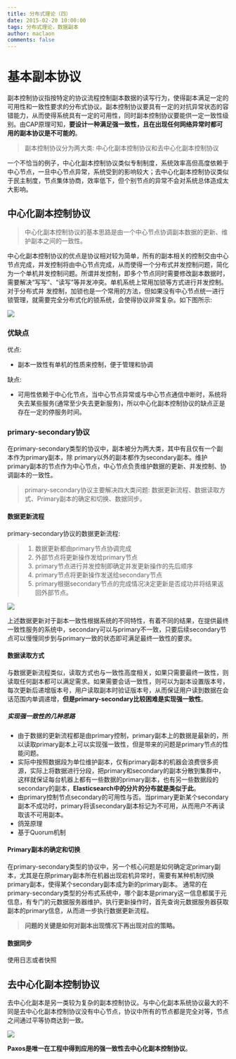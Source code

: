 ```yaml
---
title: 分布式理论（四）
date: 2015-02-20 10:00:00
tags: 分布式理论，数据副本
author: maclaon
comments: false
---
```

# 基本副本协议
副本控制协议指按特定的协议流程控制副本数据的读写行为，使得副本满足一定的可用性和一致性要求的分布式协议。副本控制协议要具有一定的对抗异常状态的容错能力，从而使得系统具有一定的可用性，同时副本控制协议要能供一定一致性级别。由CAP原理可知，**要设计一种满足强一致性，且在出现任何网络异常时都可用的副本协议是不可能的**。

> 副本控制协议分为两大类: 中心化副本控制协议和去中心化副本控制协议

一个不恰当的例子，中心化副本控制协议类似专制制度，系统效率高但高度依赖于中心节点，一旦中心节点异常，系统受到的影响较大；去中心化副本控制协议类似于民主制度，节点集体协商，效率低下，但个别节点的异常不会对系统总体造成太大影响。


## 中心化副本控制协议
> 中心化副本控制协议的基本思路是由一个中心节点协调副本数据的更新、维护副本之间的一致性。

中心化副本控制协议的优点是协议相对较为简单，所有的副本相关的控制交由中心节点完成，并发控制将由中心节点完成，从而使得一个分布式并发控制问题，简化为一个单机并发控制问题。所谓并发控制，即多个节点同时需要修改副本数据时，需要解决“写写”、“读写”等并发冲突。单机系统上常用加锁等方式进行并发控制。对于分布式并 发控制，加锁也是一个常用的方法，但如果没有中心节点统一进行锁管理，就需要完全分布式化的锁系统，会使得协议非常复杂。如下图所示:

![](http://oh8mi0yav.bkt.clouddn.com/center-data-replic-control-protocal-in-distribute-system.png)

<!--more-->

### 优缺点
优点:
+ 副本一致性有单机的性质来控制，便于管理和协调

缺点:
+ 可用性依赖于中心化节点，当中心节点异常或与中心节点通信中断时，系统将失去某些服务(通常至少失去更新服务)，所以中心化副本控制协议的缺点正是存在一定的停服务时间。

### primary-secondary协议

在primary-secondary类型的协议中，副本被分为两大类，其中有且仅有一个副本作为primary副本，除 primary以外的副本都作为secondary副本。维护primary副本的节点作为中心节点，中心节点负责维护数据的更新、并发控制、协调副本的一致性。

> primary-secondary协议主要解决四大类问题: 数据更新流程、数据读取方式、Primary副本的确定和切换、数据同步。

#### 数据更新流程
primary-secondary协议的数据更新流程:
> 1. 数据更新都由primary节点协调完成
> 2. 外部节点将更新操作发给primary节点
> 3. primary节点进行并发控制即确定并发更新操作的先后顺序
> 4. primary节点将更新操作发送给secondary节点
> 5. primary根据secondary节点的完成情况决定更新是否成功并将结果返回外部节点。

![](http://oh8mi0yav.bkt.clouddn.com/primary-secondary-data-replica-protocal.png)

上述数据更新对于副本一致性根据系统的不同特性，有着不同的结果，在提供最终一致性服务的系统中，secondary可以与primary不一致，只要后续secondary节点可以慢慢同步到与primary一致的状态即可满足最终一致性的要求。

#### 数据读取方式
与数据更新流程类似，读取方式也与一致性高度相关，如果只需要最终一致性，则读取任何副本都可以满足需求。如果需要会话一致性，则可以为副本设置版本号，每次更新后递增版本号，用户读取副本时验证版本号，从而保证用户读到数据在会话范围内单调递增，**但是primary-secondary比较困难是实现强一致性**。

##### 实现强一致性的几种思路
+ 由于数据的更新流程都是由primary控制，primary副本上的数据是最新的，所以读取primary副本上可以实现强一致性，但是带来的问题是primary节点的性能问题。
+ 实际中按照数据段为单位维护副本，仅有primary副本的机器会浪费很多资源，实际上将数据进行分段，把primary和secondary的副本分散到集群中，这样就保证每台机器上都有一些数据的primary副本，也有另一些数据段的secondary的副本，**Elasticsearch中的分片的分布就是类似于此**。
+ 由primary控制节点secondary的可用性与否。当primary更新某个secondary副本不成功时，primary将该secondary副本标记为不可用，从而用户不再读取该不可用副本。
+ 鸽笼原理
+ 基于Quorum机制


#### Primary副本的确定和切换
在primary-secondary类型的协议中，另一个核心问题是如何确定定primary副本，尤其是在原primary副本所在机器出现宕机异常时，需要有某种机制切换primary副本，使得某个secondary副本成为新的primary副本。
通常的在primary-secondary类型的分布式系统中，哪个副本是primary这一信息都属于元信息，有专门的元数据服务器维护。执行更新操作时，首先查询元数据服务器获取副本的primary信息，从而进一步执行数据更新流程。

> **问题的关键是如何对副本出现情况下再出现对应的策略。**

#### 数据同步
使用日志或者快照

## 去中心化副本控制协议

去中心化副本是另一类较为复杂的副本控制协议。与中心化副本系统协议最大的不同是去中心化副本控制协议没有中心节点，协议中所有的节点都是完全对等，节点之间通过平等协商达到一致。

![](http://oh8mi0yav.bkt.clouddn.com/data-replic-no-center-node-in-distribute-system.png)

**Paxos是唯一在工程中得到应用的强一致性去中心化副本控制协议**。